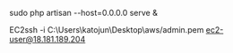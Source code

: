 sudo php artisan --host=0.0.0.0 serve &

EC2ssh -i C:\Users\katojun\Desktop\aws/admin.pem ec2-user@18.181.189.204